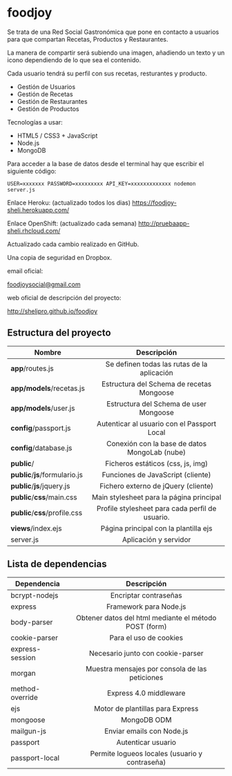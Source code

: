 foodjoy
=======

Se trata de una Red Social Gastronómica que pone en contacto a usuarios para que compartan Recetas, Productos y Restaurantes.

La manera de compartir será subiendo una imagen, añadiendo un texto y un icono dependiendo de lo que sea el contenido.

Cada usuario tendrá su perfil con sus recetas, resturantes y producto.

- Gestión de Usuarios
- Gestión de Recetas
- Gestión de Restaurantes
- Gestión de Productos

Tecnologías a usar:

- HTML5 / CSS3 + JavaScript
- Node.js
- MongoDB

Para acceder a la base de datos desde el terminal hay que escribir el siguiente código:

	USER=xxxxxxx PASSWORD=xxxxxxxxx API_KEY=xxxxxxxxxxxxx nodemon server.js


Enlace Heroku: (actualizado todos los dias) https://foodjoy-sheli.herokuapp.com/

Enlace OpenShift: (actualizado cada semana) http://pruebaapp-sheli.rhcloud.com/

Actualizado cada cambio realizado en GitHub.

Una copia de seguridad en Dropbox.

email oficial: 

foodjoysocial@gmail.com
	
web oficial de descripción del proyecto:

http://shelipro.github.io/foodjoy
	 

Estructura del proyecto
-----------------------

| Nombre                             | Descripción                                                 |
| ---------------------------------- |:-----------------------------------------------------------:|
| **app**/routes.js                  | Se definen todas las rutas de la aplicación                 |
| **app/models**/recetas.js          | Estructura del Schema de recetas Mongoose                   |
| **app/models**/user.js             | Estructura del Schema de user Mongoose                      |
| **config**/passport.js             | Autenticar al usuario con el Passport Local                 |
| **config**/database.js             | Conexión con la base de datos MongoLab (nube)               |
| **public**/                        | Ficheros estáticos (css, js, img)                           |
| **public**/**js**/formulario.js    | Funciones de JavaScript (cliente)                           |
| **public**/**js**/jquery.js        | Fichero externo de jQuery (cliente)                         |
| **public**/**css**/main.css        | Main stylesheet para la página principal                    |
| **public**/**css**/profile.css     | Profile stylesheet para cada perfil de usuario.             |
| **views**/index.ejs                | Página principal con la plantilla ejs                       |
| server.js                          | Aplicación y servidor                                       |


Lista de dependencias
----------------

| Dependencia                     |  Descripción  |
| ------------------------------- |:-------------:|
| bcrypt-nodejs                   | Encriptar contraseñas |
| express                         | Framework para Node.js |
| body-parser                     | Obtener datos del html mediante el método POST (form) |
| cookie-parser                   | Para el uso de cookies |
| express-session                 | Necesario junto con cookie-parser|
| morgan                          | Muestra mensajes por consola de las peticiones|
| method-override                 | Express 4.0 middleware |
| ejs                             | Motor de plantillas para Express |
| mongoose                        | MongoDB ODM |
| mailgun-js                      | Enviar emails con Node.js |
| passport                        | Autenticar usuario|
| passport-local                  | Permite logueos locales (usuario y contraseña) |
